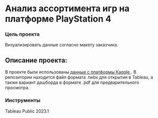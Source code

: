 # Анализ ассортимента игр на платформе PlayStation 4

### Цель проекта

Визуализировать данные согласно макету заказчика.

## Описание проекта:

В проекте были использованы [данные с платформы Kaggle ](https://www.kaggle.com/datasets/shivamb/all-playstation-4-games).
В репозитории находится файл формата .twbx для открытия в Tableau, а также вариант дашборда в формате .pdf для предварительного просмотра.


### Инструменты

Tableau Public 2023.1

